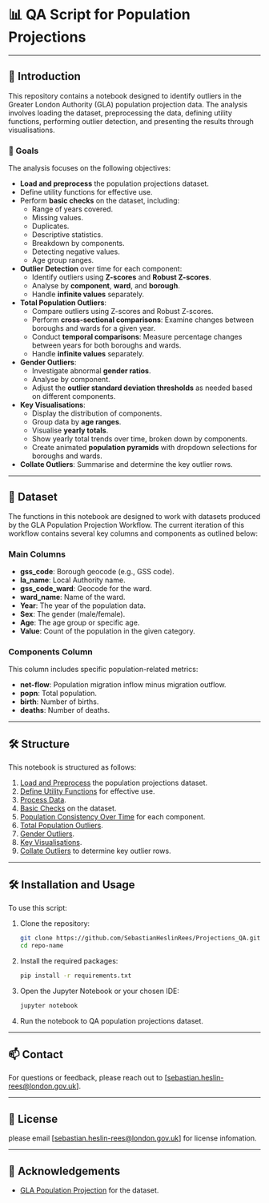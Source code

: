 # 📊 QA Script for Population Projections

---

## 📝 Introduction

This repository contains a notebook designed to identify outliers in the Greater London Authority (GLA) population projection data. The analysis involves loading the dataset, preprocessing the data, defining utility functions, performing outlier detection, and presenting the results through visualisations.

### 🎯 Goals

The analysis focuses on the following objectives:

- **Load and preprocess** the population projections dataset.
- Define utility functions for effective use.
- Perform **basic checks** on the dataset, including:
  - Range of years covered.
  - Missing values.
  - Duplicates.
  - Descriptive statistics.
  - Breakdown by components.
  - Detecting negative values.
  - Age group ranges.
- **Outlier Detection** over time for each component:
  - Identify outliers using **Z-scores** and **Robust Z-scores**.
  - Analyse by **component**, **ward**, and **borough**.
  - Handle **infinite values** separately.
- **Total Population Outliers**:
  - Compare outliers using Z-scores and Robust Z-scores.
  - Perform **cross-sectional comparisons**: Examine changes between boroughs and wards for a given year.
  - Conduct **temporal comparisons**: Measure percentage changes between years for both boroughs and wards.
  - Handle **infinite values** separately.
- **Gender Outliers**:
  - Investigate abnormal **gender ratios**.
  - Analyse by component.
  - Adjust the **outlier standard deviation thresholds** as needed based on different components.
- **Key Visualisations**:
  - Display the distribution of components.
  - Group data by **age ranges**.
  - Visualise **yearly totals**.
  - Show yearly total trends over time, broken down by components.
  - Create animated **population pyramids** with dropdown selections for boroughs and wards.
- **Collate Outliers**: Summarise and determine the key outlier rows.

---

## 📂 Dataset

The functions in this notebook are designed to work with datasets produced by the GLA Population Projection Workflow. The current iteration of this workflow contains several key columns and components as outlined below:

### Main Columns

- **gss_code**: Borough geocode (e.g., GSS code).
- **la_name**: Local Authority name.
- **gss_code_ward**: Geocode for the ward.
- **ward_name**: Name of the ward.
- **Year**: The year of the population data.
- **Sex**: The gender (male/female).
- **Age**: The age group or specific age.
- **Value**: Count of the population in the given category.

### Components Column

This column includes specific population-related metrics:
- **net-flow**: Population migration inflow minus migration outflow.
- **popn**: Total population.
- **birth**: Number of births.
- **deaths**: Number of deaths.

---

## 🛠️ Structure

This notebook is structured as follows:

1. [Load and Preprocess](#load-and-preprocess) the population projections dataset.
2. [Define Utility Functions](#define-utility-functions) for effective use.
3. [Process Data](#process-data).
4. [Basic Checks](#basic-checks) on the dataset.
5. [Population Consistency Over Time](#population-consistency-over-time) for each component.
6. [Total Population Outliers](#total-population-outliers).
7. [Gender Outliers](#gender-outliers).
8. [Key Visualisations](#key-visualisations).
9. [Collate Outliers](#collate-outliers) to determine key outlier rows.

---

## 🛠️ Installation and Usage

To use this script:

1. Clone the repository:
   ```bash
   git clone https://github.com/SebastianHeslinRees/Projections_QA.git
   cd repo-name
   ```

2. Install the required packages:
   ```bash
   pip install -r requirements.txt
   ```

3. Open the Jupyter Notebook or your chosen IDE:
   ```bash
   jupyter notebook
   ```

4. Run the notebook to QA population projections dataset.

---

## 📫 Contact

For questions or feedback, please reach out to [sebastian.heslin-rees@london.gov.uk].

---

## 📄 License

please email [sebastian.heslin-rees@london.gov.uk] for license infomation.

---

## 📄 Acknowledgements

- [GLA Population Projection]([https://www.gla.gov.uk](https://www.london.gov.uk/)) for the dataset.
